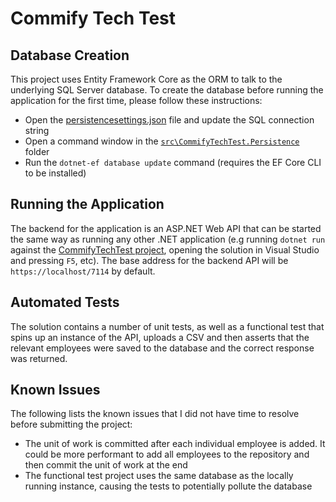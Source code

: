 
# Commify Tech Test

## Database Creation

This project uses Entity Framework Core as the ORM to talk to the underlying SQL Server database. To create the database before running the application for the first time, please follow these instructions:

* Open the [persistencesettings.json](src/CommifyTechTest.Persistence/persistencesettings.json) file and update the SQL connection string
* Open a command window in the [`src\CommifyTechTest.Persistence`](src\CommifyTechTest.Persistence) folder
* Run the `dotnet-ef database update` command (requires the EF Core CLI to be installed)

## Running the Application

The backend for the application is an ASP.NET Web API that can be started the same way as running any other .NET application (e.g running `dotnet run` against the [CommifyTechTest project](src/CommifyTechTest), opening the solution in Visual Studio and pressing `F5`, etc). The base address for the backend API will be `https://localhost/7114` by default.

## Automated Tests

The solution contains a number of unit tests, as well as a functional test that spins up an instance of the API, uploads a CSV and then asserts that the relevant employees were saved to the database and the correct response was returned.

## Known Issues

The following lists the known issues that I did not have time to resolve before submitting the project:

* The unit of work is committed after each individual employee is added. It could be more performant to add all employees to the repository and then commit the unit of work at the end
* The functional test project uses the same database as the locally running instance, causing the tests to potentially pollute the database